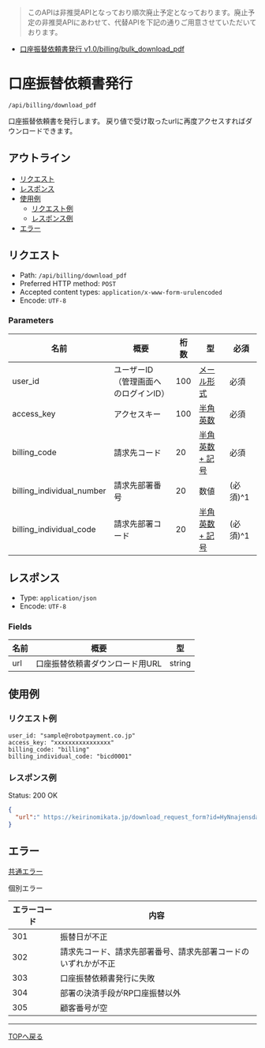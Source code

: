 > このAPIは非推奨APIとなっており順次廃止予定となっております。廃止予定の非推奨APIにあわせて、代替APIを下記の通りご用意させていただいております。
- [口座振替依頼書発行 v1.0/billing/bulk_download_pdf](/public/billing/bulk_download_pdf.html)

# 口座振替依頼書発行

`/api/billing/download_pdf`

口座振替依頼書を発行します。
戻り値で受け取ったurlに再度アクセスすればダウンロードできます。

## アウトライン

- [リクエスト](#リクエスト)
- [レスポンス](#レスポンス)
- [使用例](#使用例)
  - [リクエスト例](#リクエスト例)
  - [レスポンス例](#レスポンス例)
- [エラー](#エラー)

## リクエスト
- Path: `/api/billing/download_pdf`
- Preferred HTTP method: `POST`
- Accepted content types: `application/x-www-form-urulencoded`
- Encode: `UTF-8`

### Parameters

| 名前                      | 概要                                 | 桁数 | 型                                     | 必須     |
| ------------------------- | ------------------------------------ | ---- | -------------------------------------- | -------- |
| user_id                   | ユーザーID（管理画面へのログインID） | 100  | [メール形式](../../index.md#種別)      | 必須     |
| access_key                | アクセスキー                         | 100  | [半角英数](../../index.md#種別)        | 必須     |
| billing_code              | 請求先コード                         | 20   | [半角英数 + 記号](../../index.md#種別) | 必須     |
| billing_individual_number | 請求先部署番号                       | 20   | 数値                                   | (必須)^1 |
| billing_individual_code   | 請求先部署コード                     | 20   | [半角英数 + 記号](../../index.md#種別) | (必須)^1 |


## レスポンス

- Type: `application/json`
- Encode: `UTF-8`

### Fields

| 名前 | 概要                            | 型     |
| ---- | ------------------------------- | ------ |
| url  | 口座振替依頼書ダウンロード用URL | string |


## 使用例

### リクエスト例

```
user_id: "sample@robotpayment.co.jp"
access_key: "xxxxxxxxxxxxxxxx"
billing_code: "billing"
billing_individual_code: "bicd0001"
```

### レスポンス例

Status: 200 OK

```json
{
  "url":" https://keirinomikata.jp/download_request_form?id=HyNnajensdalineavllie",
}
```

## エラー

[共通エラー](../../index.md#共通エラー)

個別エラー

| エラーコード | 内容                                                        |
| ------------ | ---------------------------------------------------------- |
| 301          | 振替日が不正                                                |
| 302          | 請求先コード、請求先部署番号、請求先部署コードのいずれかが不正 |
| 303          | 口座振替依頼書発行に失敗                                     |
| 304          | 部署の決済手段がRP口座振替以外                               |
| 305          | 顧客番号が空                                                |

----

[TOPへ戻る](../../index.md)